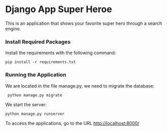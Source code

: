# Django App Super Heroe


This is an application that shows your favorite super hero through a search engine.

### Install Required Packages
Install the requirements with the following command:

```
pip install -r requirements.txt
```

### Running the Application

We are located in the file manage.py, we need to migrate the database:

```
 python manage.py migrate
```

We start the server:
```
python manage.py runserver
```

To access the applications, go to the URL [http://localhost:8000/](http://localhost:8000/)

